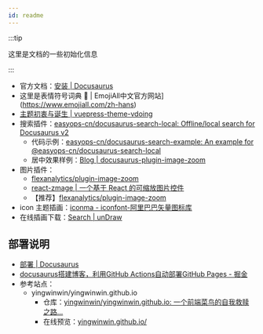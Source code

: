 ```yaml
---
id: readme
---
```

:::tip

这里是文档的一些初始化信息

:::



- 官方文档：[安装 | Docusaurus](https://docusaurus.io/zh-CN/docs/installation)
- 这里是表情符号词典 📓 | EmojiAll中文官方网站](https://www.emojiall.com/zh-hans)
- [主题初衷与诞生 | vuepress-theme-vdoing](https://doc.xugaoyi.com/pages/52d5c3/#markdown)
- 搜索插件：[easyops-cn/docusaurus-search-local: Offline/local search for Docusaurus v2](https://github.com/easyops-cn/docusaurus-search-local)
  - 代码示例：[easyops-cn/docusaurus-search-example: An example for @easyops-cn/docusaurus-search-local](https://github.com/easyops-cn/docusaurus-search-example)
  - 居中效果样例：[Blog | docusaurus-plugin-image-zoom](https://gabrielcsapo.github.io/docusaurus-plugin-image-zoom/blog/)
- 图片插件：
  - [flexanalytics/plugin-image-zoom](https://github.com/flexanalytics/plugin-image-zoom)
  - [react-zmage | 一个基于 React 的可缩放图片控件](https://zmage.caldis.me/)
  - 【推荐】[flexanalytics/plugin-image-zoom](https://github.com/flexanalytics/plugin-image-zoom)
- icon 主题插画：[iconma - iconfont-阿里巴巴矢量图标库](https://www.iconfont.cn/user/detail?spm=a313x.7781069.1998910419.d9bd4f23f&uid=9747490&nid=I8SI6mOR8vTm)
- 在线插画下载：[Search | unDraw](https://undraw.co/search)







## 部署说明

- [部署 | Docusaurus](https://docusaurus.io/zh-CN/docs/deployment#triggering-deployment-with-github-actions)
- [docusaurus搭建博客，利用GitHub Actions自动部署GitHub Pages - 掘金](https://juejin.cn/post/6936846407051509774)
- 参考站点：
  - yingwinwin/yingwinwin.github.io
    - 仓库：[yingwinwin/yingwinwin.github.io: 一个前端菜鸟的自我救赎之路...](https://github.com/yingwinwin/yingwinwin.github.io)
    - 在线预览：[yingwinwin.github.io/](https://yingwinwin.github.io/)